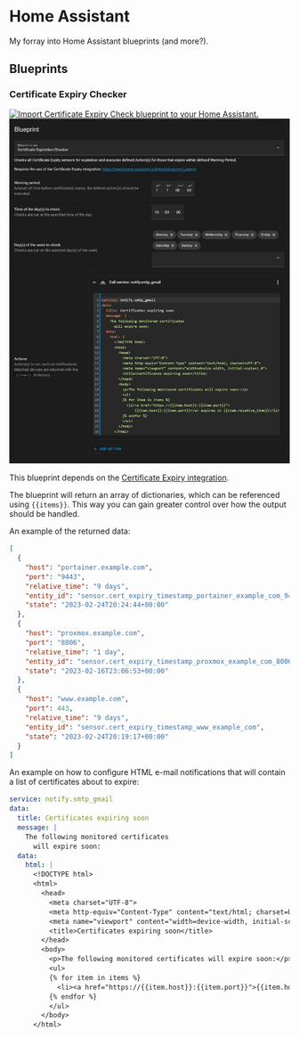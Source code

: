 # Home Assistant
My forray into Home Assistant blueprints (and more?).

## Blueprints

### Certificate Expiry Checker
[![Import Certificate Expiry Check blueprint to your Home Assistant.](https://my.home-assistant.io/badges/blueprint_import.svg)](https://my.home-assistant.io/redirect/blueprint_import/?blueprint_url=https%3A%2F%2Fraw.githubusercontent.com%2Fbriped%2Fhomeassistant%2Fmaster%2Fblueprints%2Fcertificate_expiry_checker.yaml)
![certificate_expiry_checker](/blueprints/certificate_expiry_checker.jpg)

This blueprint depends on the [Certificate Expiry integration](https://www.home-assistant.io/integrations/cert_expiry/).

The blueprint will return an array of dictionaries, which can be referenced using `{{items}}`. This way you can gain greater control over how the output should be handled.

An example of the returned data:
```json
[
  {
    "host": "portainer.example.com",
    "port": "9443",
    "relative_time": "9 days",
    "entity_id": "sensor.cert_expiry_timestamp_portainer_example_com_9443",
    "state": "2023-02-24T20:24:44+00:00"
  },
  {
    "host": "proxmox.example.com",
    "port": "8006",
    "relative_time": "1 day",
    "entity_id": "sensor.cert_expiry_timestamp_proxmox_example_com_8006",
    "state": "2023-02-16T23:06:53+00:00"
  },
  {
    "host": "www.example.com",
    "port": 443,
    "relative_time": "9 days",
    "entity_id": "sensor.cert_expiry_timestamp_www_example_com",
    "state": "2023-02-24T20:19:17+00:00"
  }
]
```

An example on how to configure HTML e-mail notifications that will contain a list of certificates about to expire:
```yaml
service: notify.smtp_gmail
data:
  title: Certificates expiring soon
  message: |
    The following monitored certificates 
      will expire soon:
  data:
    html: |
      <!DOCTYPE html>
      <html>
        <head>
          <meta charset="UTF-8">
          <meta http-equiv="Content-Type" content="text/html; charset=UTF-8">
          <meta name="viewport" content="width=device-width, initial-scale=1.0">
          <title>Certificates expiring soon</title>
        </head>
        <body>
          <p>The following monitored certificates will expire soon:</p>
          <ul>
          {% for item in items %}
            <li><a href="https://{{item.host}}:{{item.port}}">{{item.host}}:{{item.port}}</a> expires in {{item.relative_time}}</li>
          {% endfor %}
          </ul>
        </body>
      </html>
```
